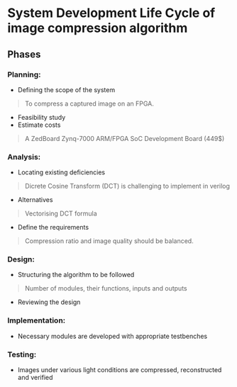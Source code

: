 # System Development Life Cycle of image compression algorithm
## Phases
### Planning:
* Defining the scope of the system
> To compress a captured image on an FPGA.
* Feasibility study
* Estimate costs
> A ZedBoard Zynq-7000 ARM/FPGA SoC Development Board (449$)

### Analysis:
* Locating existing deficiencies
> Dicrete Cosine Transform (DCT) is challenging to implement in verilog
* Alternatives
> Vectorising DCT formula
* Define the requirements
> Compression ratio and image quality should be balanced.

### Design:
* Structuring the algorithm to be followed
> Number of modules, their functions, inputs and outputs
* Reviewing the design

### Implementation:
* Necessary modules are developed with appropriate testbenches

### Testing:
* Images under various light conditions are compressed, reconstructed and verified
